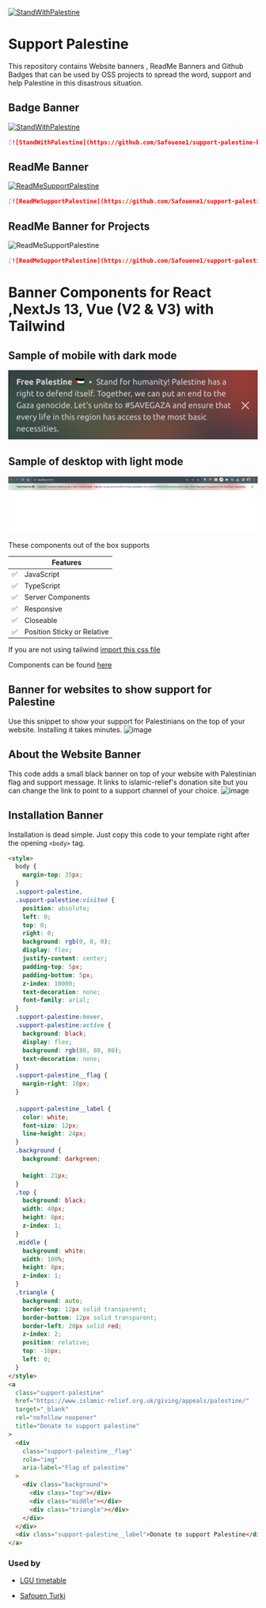 [![StandWithPalestine](https://github.com/Safouene1/support-palestine-banner/blob/master/StandWithPalestine.svg)](https://github.com/Safouene1/support-palestine-banner)

# Support Palestine

This repository contains Website banners , ReadMe Banners and Github Badges that can be used by OSS projects to spread the word, support and help Palestine in this disastrous situation.

## Badge Banner

[![StandWithPalestine](https://github.com/Safouene1/support-palestine-banner/blob/master/StandWithPalestine.svg)](https://github.com/Safouene1/support-palestine-banner)

```md
[![StandWithPalestine](https://github.com/Safouene1/support-palestine-banner/blob/master/StandWithPalestine.svg)](https://github.com/Safouene1/support-palestine-banner)
```

## ReadMe Banner

[![ReadMeSupportPalestine](https://github.com/Safouene1/support-palestine-banner/blob/master/banner-support.svg)](https://github.com/Safouene1/support-palestine-banner)

```md
[![ReadMeSupportPalestine](https://github.com/Safouene1/support-palestine-banner/blob/master/banner-support.svg)](https://github.com/Safouene1/support-palestine-banner)
```

## ReadMe Banner for Projects

![ReadMeSupportPalestine](https://github.com/Safouene1/support-palestine-banner/blob/master/banner-project.svg)

```md
[![ReadMeSupportPalestine](https://github.com/Safouene1/support-palestine-banner/blob/master/banner-project.svg)](https://github.com/Safouene1/support-palestine-banner)
```

# Banner Components for React ,NextJs 13, Vue (V2 & V3) with Tailwind

## Sample of mobile with dark mode

![example images mobile dark mode](React-Components/example-images/mobile-dark-mode.png)

## Sample of desktop with light mode

![example images desktop light mode](React-Components/example-images/desktop-light-mode.png)

These components out of the box supports

|     | Features                    |
| --- | --------------------------- |
| ✅  | JavaScript                  |
| ✅  | TypeScript                  |
| ✅  | Server Components           |
| ✅  | Responsive                  |
| ✅  | Closeable                   |
| ✅  | Position Sticky or Relative |

If you are not using tailwind [import this css file](React-Components/banner.css)

Components can be found [here](https://github.com/Safouene1/support-palestine-banner/tree/master/React-Components)

## Banner for websites to show support for Palestine

Use this snippet to show your support for Palestinians on the top of your website. Installing it takes minutes.
![image](https://github.com/Safouene1/support-palestine-banner/assets/22036449/bfbfe6de-0e2f-4d6d-8e7e-fd47ea00ddf2)

## About the Website Banner

This code adds a small black banner on top of your website with Palestinian flag and support message. It links to islamic-relief's donation site but you can change the link to point to a support channel of your choice.
![image](https://github.com/Safouene1/support-palestine-banner/assets/22036449/269d2610-7025-4b69-a3b1-00fbfc2a949a)

## Installation Banner

Installation is dead simple. Just copy this code to your template right after the opening `<body>` tag.

```html
<style>
  body {
    margin-top: 35px;
  }
  .support-palestine,
  .support-palestine:visited {
    position: absolute;
    left: 0;
    top: 0;
    right: 0;
    background: rgb(0, 0, 0);
    display: flex;
    justify-content: center;
    padding-top: 5px;
    padding-bottom: 5px;
    z-index: 10000;
    text-decoration: none;
    font-family: arial;
  }
  .support-palestine:hover,
  .support-palestine:active {
    background: black;
    display: flex;
    background: rgb(80, 80, 80);
    text-decoration: none;
  }
  .support-palestine__flag {
    margin-right: 10px;
  }

  .support-palestine__label {
    color: white;
    font-size: 12px;
    line-height: 24px;
  }
  .background {
    background: darkgreen;

    height: 21px;
  }
  .top {
    background: black;
    width: 40px;
    height: 8px;
    z-index: 1;
  }
  .middle {
    background: white;
    width: 100%;
    height: 8px;
    z-index: 1;
  }
  .triangle {
    background: auto;
    border-top: 12px solid transparent;
    border-bottom: 12px solid transparent;
    border-left: 20px solid red;
    z-index: 2;
    position: relative;
    top: -16px;
    left: 0;
  }
</style>
<a
  class="support-palestine"
  href="https://www.islamic-relief.org.uk/giving/appeals/palestine/"
  target="_blank"
  rel="nofollow noopener"
  title="Donate to support palestine"
>
  <div
    class="support-palestine__flag"
    role="img"
    aria-label="Flag of palestine"
  >
    <div class="background">
      <div class="top"></div>
      <div class="middle"></div>
      <div class="triangle"></div>
    </div>
  </div>
  <div class="support-palestine__label">Donate to support Palestine</div>
</a>
```

### Used by

- [LGU timetable](https://www.lgutimetable.online/)

- [Safouen Turki](https://safouen.me)
